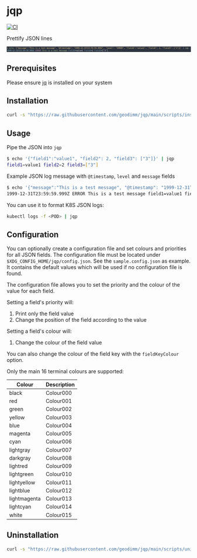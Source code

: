 # jqp

[![CI](https://github.com/geodimm/jqp/actions/workflows/ci.yaml/badge.svg)](https://github.com/geodimm/jqp/actions/workflows/ci.yaml)

Prettify JSON lines

![screenshot](./screenshots/jqp-screenshot-1.png)

## Prerequisites

Please ensure [jq](https://stedolan.github.io/jq/) is installed on your system

## Installation

```bash
curl -s "https://raw.githubusercontent.com/geodimm/jqp/main/scripts/install.sh" | bash
```

## Usage

Pipe the JSON into `jqp`

```bash
$ echo '{"field1":"value1", "field2": 2, "field3": ["3"]}' | jqp
field1=value1 field2=2 field3=["3"]
```

Example JSON log message with `@timestamp`, `level` and `message` fields

```bash
$ echo '{"message":"This is a test message", "@timestamp": "1999-12-31T23:59:59.999Z", "level": "ERROR", "field1":"value1", "field2": 2, "field3": ["3"]}' | jqp
1999-12-31T23:59:59.999Z ERROR This is a test message field1=value1 field2=2 field3=["3"]
```

You can use it to format K8S JSON logs:

```bash
kubectl logs -f <POD> | jqp
```

## Configuration

You can optionally create a configuration file and set colours and priorities
for all JSON fields.
The configuration file must be located under `$XDG_CONFIG_HOME/jqp/config.json`.
See the `sample.config.json` as example. It contains the default values which
will be used if no configuration file is found.

The configuration file allows you to set the priority and the colour of the
value for each field.

Setting a field's priority will:

1. Print only the field value
2. Change the position of the field according to the value

Setting a field's colour will:

1. Change the colour of the field value

You can also change the colour of the field key with the `fieldKeyColour` option.

Only the main 16 terminal colours are supported:

| Colour       | Description |
|--------------|-------------|
| black        | Colour000   |
| red          | Colour001   |
| green        | Colour002   |
| yellow       | Colour003   |
| blue         | Colour004   |
| magenta      | Colour005   |
| cyan         | Colour006   |
| lightgray    | Colour007   |
| darkgray     | Colour008   |
| lightred     | Colour009   |
| lightgreen   | Colour010   |
| lightyellow  | Colour011   |
| lightblue    | Colour012   |
| lightmagenta | Colour013   |
| lightcyan    | Colour014   |
| white        | Colour015   |

## Uninstallation

```bash
curl -s "https://raw.githubusercontent.com/geodimm/jqp/main/scripts/uninstall.sh" | bash
```
